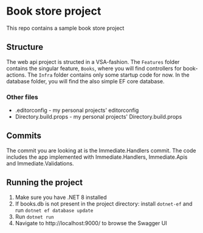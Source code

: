 # Book store project

This repo contains a sample book store project

## Structure
The web api project is structed in a VSA-fashion.
The `Features` folder contains the singular feature, `Books`, where you will find controllers for book-actions.
The `Infra` folder contains only some startup code for now.
In the database folder, you will find the also simple EF core database.

### Other files
- .editorconfig - my personal projects' editorconfig
- Directory.build.props - my personal projects' Directory.build.props

## Commits
The commit you are looking at is the Immediate.Handlers commit.
The code includes the app implemented with Immediate.Handlers, Immediate.Apis and Immediate.Validations.

## Running the project
1. Make sure you have .NET 8 installed
2. If books.db is not present in the project directory: install `dotnet-ef` and run `dotnet ef database update`
3. Run `dotnet run`
4. Navigate to http://localhost:9000/ to browse the Swagger UI
